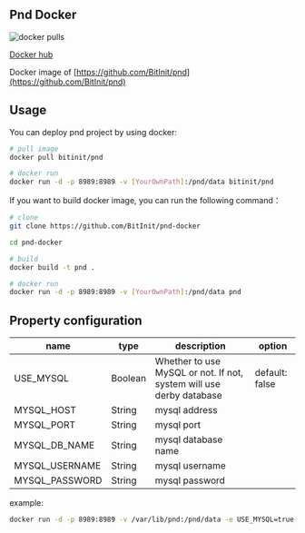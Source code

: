 ## Pnd Docker

![docker pulls](https://img.shields.io/docker/pulls/bitinit/pnd.svg)

[Docker hub](https://hub.docker.com/r/bitinit/pnd)

Docker image of [https://github.com/BitInit/pnd](https://github.com/BitInit/pnd)

## Usage

You can deploy pnd project by using docker:

``` sh
# pull image
docker pull bitinit/pnd

# docker run
docker run -d -p 8989:8989 -v [YourOwnPath]:/pnd/data bitinit/pnd
```

If you want to build docker image, you can run the following command：

``` sh
# clone
git clone https://github.com/BitInit/pnd-docker

cd pnd-docker

# build
docker build -t pnd .

# docker run
docker run -d -p 8989:8989 -v [YourOwnPath]:/pnd/data pnd
```

## Property configuration
name|type|description|option
---|---|---|---
USE_MYSQL|Boolean|Whether to use MySQL or not. If not, system will use derby database|default: false
MYSQL_HOST|String|mysql address|
MYSQL_PORT|String|mysql port|
MYSQL_DB_NAME|String|mysql database name|
MYSQL_USERNAME|String|mysql username|
MYSQL_PASSWORD|String|mysql password|

example:

``` sh
docker run -d -p 8989:8989 -v /var/lib/pnd:/pnd/data -e USE_MYSQL=true -e MYSQL_HOST=127.0.0.1 -e MYSQL_PORT=3306 -e MYSQL_DB_NAME=pnd_db -e MYSQL_USERNAME=root -e MYSQL_PASSWORD=123 bitinit/pnd
```
 